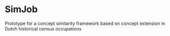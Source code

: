 SimJob
======

Prototype for a concept similarity framework based on concept extension in Dutch historical census occupations

